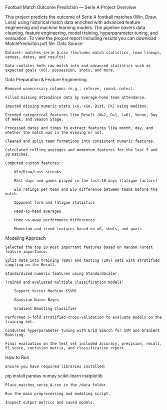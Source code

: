 Football Match Outcome Prediction — Serie A
Project Overview

This project predicts the outcome of Serie A football matches (Win, Draw, Loss) using historical match data enriched with advanced feature engineering and machine learning models.
The pipeline covers data cleaning, feature engineering, model training, hyperparameter tuning, and evaluation.
To view the projcet report including results you can download MatchPrediciton.pdf file.
 Data Source

    Dataset: matches_serie_A.csv (includes match statistics, team lineups, venues, dates, and results)

    Data contains both raw match info and advanced statistics such as expected goals (xG), possession, shots, and more.

 Data Preparation & Feature Engineering

    Removed unnecessary columns (e.g., referee, round, notes).

    Filled missing attendance data by average home team attendance.

    Imputed missing numeric stats (xG, xGA, Dist, FK) using medians.

    Encoded categorical features like Result (W=2, D=1, L=0), Venue, Day of Week, and Season Stage.

    Processed dates and times to extract features like month, day, and whether the match was in the evening or not.

    Cleaned and split team formations into consistent numeric features.

    Calculated rolling averages and momentum features for the last 5 and 30 matches.

    Computed custom features:

        Win/Draw/Loss streaks

        Rest days and games played in the last 10 days (fatigue factors)

        Elo ratings per team and Elo difference between teams before the match

        Opponent form and fatigue statistics

        Head-to-head averages

        Home vs away performance differences

        Momentum and trend features based on xG, shots, and goals

 Modeling Approach

    Selected the top 20 most important features based on Random Forest feature importance.

    Split data into training (80%) and testing (20%) sets with stratified sampling on the Result.

    Standardized numeric features using StandardScaler.

    Trained and evaluated multiple classification models:

        Support Vector Machine (SVM)

        Gaussian Naive Bayes

        Gradient Boosting Classifier

    Performed 5-fold stratified cross-validation to evaluate models on the training set.

    Conducted hyperparameter tuning with Grid Search for SVM and Gradient Boosting.

    Final evaluation on the test set included accuracy, precision, recall, F1-score, confusion matrix, and classification report.




 How to Run

    Ensure you have required libraries installed:

pip install pandas numpy scikit-learn matplotlib

    Place matches_serie_A.csv in the /data folder.

    Run the main preprocessing and modeling script.

    Inspect output metrics and saved models.
